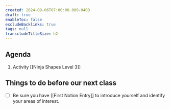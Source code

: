 ```yaml
---
created: 2024-09-06T07:00:00.000-0400
draft: true
enableToc: false
excludeBacklinks: true
tags: null
transcludeTitleSize: h2
---
```


## Agenda
1. Activity [[Ninja Shapes Level 3]]

## Things to do before our next class
- [ ] Be sure you have [[First Notion Entry]] to introduce yourself and identify your areas of interest.